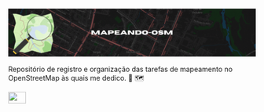![Cabeçalho](https://github.com/elmoneto/mapeando-osm/blob/main/img/header.gif)

Repositório de registro e organização das tarefas de mapeamento no OpenStreetMap às quais me dedico. 🔎 🗺️ 

<img src="https://github.com/pierrelapalu/icones-bandeiras-br-uf/blob/master/dist/rounded/png-200/22-rio-grande-do-sul-rounded.png" width="36" height="24">
